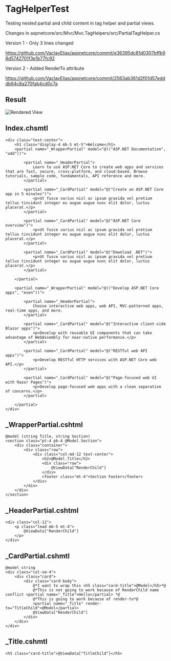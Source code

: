 # TagHelperTest

Testing nested partial and child content in <partial> tag helper and partial views.

Changes in aspnetcore/src/Mvc/Mvc.TagHelpers/src/PartialTagHelper.cs

Version 1 - Only 3 lines changed

https://github.com/VaclavElias/aspnetcore/commit/e36395dc81d0307bffb98d5742701f3e1b77fc92

Version 2 - Added RenderTo attribute

https://github.com/VaclavElias/aspnetcore/commit/2563ab361d2f01d57edddb84c8a270fab4cd0c7a

## Result
![Rendered View](https://user-images.githubusercontent.com/4528464/89036331-6be2b080-d334-11ea-9a2b-5f4c2a952c6c.png)

## Index.chsmtl

```razor
<div class="text-center">
    <h1 class="display-4 mb-5 mt-5">Welcome</h1>
    <partial name="_WrapperPartial" model="@(("ASP.NET Documentation", "odd"))">

        <partial name="_HeaderPartial">
            Learn to use ASP.NET Core to create web apps and services that are fast, secure, cross-platform, and cloud-based. Browse tutorials, sample code, fundamentals, API reference and more.
        </partial>

        <partial name="_CardPartial" model="@("Create an ASP.NET Core app in 5 minutes")">
            <p>Ut fusce varius nisl ac ipsum gravida vel pretium tellus tincidunt integer eu augue augue nunc elit dolor, luctus placerat.</p>
        </partial>

        <partial name="_CardPartial" model="@("ASP.NET Core overview")">
            <p>Ut fusce varius nisl ac ipsum gravida vel pretium tellus tincidunt integer eu augue augue nunc elit dolor, luctus placerat.</p>
        </partial>

        <partial name="_CardPartial" model="@("Download .NET")">
            <p>Ut fusce varius nisl ac ipsum gravida vel pretium tellus tincidunt integer eu augue augue nunc elit dolor, luctus placerat.</p>
        </partial>

    </partial>

    <partial name="_WrapperPartial" model="@(("Develop ASP.NET Core apps", "even"))">

        <partial name="_HeaderPartial">
            Choose interactive web apps, web API, MVC-patterned apps, real-time apps, and more.
        </partial>

        <partial name="_CardPartial" model="@("Interactive client-side Blazor apps")">
            <p>Develop with reusable UI components that can take advantage of WebAssembly for near-native performance.</p>
        </partial>

        <partial name="_CardPartial" model="@("RESTful web API apps")">
            <p>Develop RESTful HTTP services with ASP.NET Core web API.</p>
        </partial>

        <partial name="_CardPartial" model="@("Page-focused web UI with Razor Pages")">
            <p>Develop page-focused web apps with a clean separation of concerns.</p>
        </partial>

    </partial>
</div>
```

## _WrapperPartial.cshtml

```razor
@model (string Title, string Section)
<section class="pt-4 pb-4 @Model.Section">
    <div class="container">
        <div class="row">
            <div class="col-md-12 text-center">
                <h2>@Model.Title</h2>
                <div class="row">
                    @ViewData["RenderChild"]
                </div>
                <footer class="mt-4">Section Footer</footer>
            </div>
        </div>
    </div>
</section>
```

## _HeaderPartial.cshtml

```razor
<div class="col-12">
    <p class="lead mb-5 mt-4">
        @ViewData["RenderChild"]
    </p>
</div>
```

## _CardPartial.cshmtl

```razor
@model string
<div class="col-sm-4">
    <div class="card">
        <div class="card-body">
            @*I want to wrap this <h5 class="card-title">@Model</h5>*@
            @*This is not going to work because of RenderChild name conflict <partial name="_Title">Hello</partial> *@
            @*This is going to work because of render-to*@
            <partial name="_Title" render-to="TitleChild">@Model</partial>
            @ViewData["RenderChild"]
        </div>
    </div>
</div>
```

## _Title.cshmtl

```razor
<h5 class="card-title">@ViewData["TitleChild"]</h5>
```

